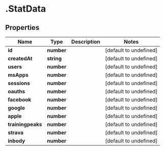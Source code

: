 # .StatData

## Properties

Name | Type | Description | Notes
------------ | ------------- | ------------- | -------------
**id** | **number** |  | [default to undefined]
**createdAt** | **string** |  | [default to undefined]
**users** | **number** |  | [default to undefined]
**msApps** | **number** |  | [default to undefined]
**sessions** | **number** |  | [default to undefined]
**oauths** | **number** |  | [default to undefined]
**facebook** | **number** |  | [default to undefined]
**google** | **number** |  | [default to undefined]
**apple** | **number** |  | [default to undefined]
**trainingpeaks** | **number** |  | [default to undefined]
**strava** | **number** |  | [default to undefined]
**inbody** | **number** |  | [default to undefined]


